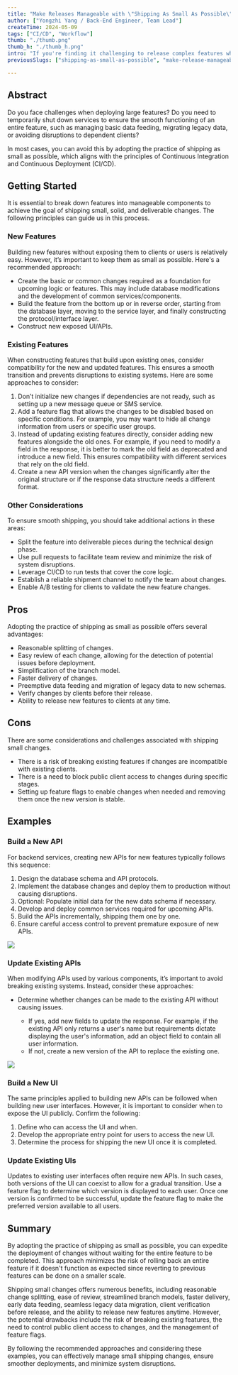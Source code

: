 ```yaml
---
title: "Make Releases Manageable with \"Shipping As Small As Possible\""
author: ["Yongzhi Yang / Back-End Engineer, Team Lead"]
createTime: 2024-05-09
tags: ["CI/CD", "Workflow"]
thumb: "./thumb.png"
thumb_h: "./thumb_h.png"
intro: "If you're finding it challenging to release complex features while adhering to the principles of Continuous Integration and Continuous Deployment (CI/CD), we’re excited to share our proven approach. By breaking down large features into manageable components, we can relieve the burden of managing these large features, ensuring smoother data management and migration, and minimizing disruptions to dependent clients. This approach also supports an agile and iterative deployment process, enhancing stability and the user experience."
previousSlugs: ["shipping-as-small-as-possible", "make-release-manageable-with-shipping-as-small-as-possible"]

---
```


## Abstract

Do you face challenges when deploying large features? Do you need to temporarily shut down services to ensure the smooth functioning of an entire feature, such as managing basic data feeding, migrating legacy data, or avoiding disruptions to dependent clients? 

In most cases, you can avoid this by adopting the practice of shipping as small as possible, which aligns with the principles of Continuous Integration and Continuous Deployment (CI/CD).


## Getting Started

It is essential to break down features into manageable components to achieve the goal of shipping small, solid, and deliverable changes. The following principles can guide us in this process.


### New Features

Building new features without exposing them to clients or users is relatively easy. However, it’s important to keep them as small as possible. Here's a recommended approach:

- Create the basic or common changes required as a foundation for upcoming logic or features. This may include database modifications and the development of common services/components.
- Build the feature from the bottom up or in reverse order, starting from the database layer, moving to the service layer, and finally constructing the protocol/interface layer.
- Construct new exposed UI/APIs.


### Existing Features

When constructing features that build upon existing ones, consider compatibility for the new and updated features. This ensures a smooth transition and prevents disruptions to existing systems. Here are some approaches to consider: 

1. Don’t initialize new changes if dependencies are not ready, such as setting up a new message queue or SMS service.
2. Add a feature flag that allows the changes to be disabled based on specific conditions. For example, you may want to hide all change information from users or specific user groups.
3. Instead of updating existing features directly, consider adding new features alongside the old ones. For example, if you need to modify a field in the response, it is better to mark the old field as deprecated and introduce a new field. This ensures compatibility with different services that rely on the old field.
4. Create a new API version when the changes significantly alter the original structure or if the response data structure needs a different format.

### Other Considerations

To ensure smooth shipping, you should take additional actions in these areas:


- Split the feature into deliverable pieces during the technical design phase.
- Use pull requests to facilitate team review and minimize the risk of system disruptions.
- Leverage CI/CD to run tests that cover the core logic.
- Establish a reliable shipment channel to notify the team about changes.
- Enable A/B testing for clients to validate the new feature changes.

## Pros

Adopting the practice of shipping as small as possible offers several advantages:

- Reasonable splitting of changes.
- Easy review of each change, allowing for the detection of potential issues before deployment.
- Simplification of the branch model.
- Faster delivery of changes.
- Preemptive data feeding and migration of legacy data to new schemas.
- Verify changes by clients before their release.
- Ability to release new features to clients at any time.


## Cons

There are some considerations and challenges associated with shipping small changes.

- There is a risk of breaking existing features if changes are incompatible with existing clients.
- There is a need to block public client access to changes during specific stages.
- Setting up feature flags to enable changes when needed and removing them once the new version is stable.


## Examples

### Build a New API

For backend services, creating new APIs for new features typically follows this sequence:

1. Design the database schema and API protocols.
2. Implement the database changes and deploy them to production without causing disruptions.
3. Optional: Populate initial data for the new data schema if necessary.
4. Develop and deploy common services required for upcoming APIs.
5. Build the APIs incrementally, shipping them one by one.
6. Ensure careful access control to prevent premature exposure of new APIs.

![](build_new_api.png)


### Update Existing APIs

When modifying APIs used by various components, it’s important to avoid breaking existing systems. Instead, consider these approaches:

- Determine whether changes can be made to the existing API without causing issues.

    - If yes, add new fields to update the response. For example, if the existing API only returns a user's name but requirements dictate displaying the user's information, add an object field to contain all user information.
    - If not, create a new version of the API to replace the existing one.

![](./update_api.svg)


### Build a New UI

The same principles applied to building new APIs can be followed when building new user interfaces. However, it is important to consider when to expose the UI publicly. Confirm the following:

1. Define who can access the UI and when.
2. Develop the appropriate entry point for users to access the new UI.
3. Determine the process for shipping the new UI once it is completed.


### Update Existing UIs

Updates to existing user interfaces often require new APIs. In such cases, both versions of the UI can coexist to allow for a gradual transition. Use a feature flag to determine which version is displayed to each user. Once one version is confirmed to be successful, update the feature flag to make the preferred version available to all users.


## Summary

By adopting the practice of shipping as small as possible, you can expedite the deployment of changes without waiting for the entire feature to be completed. This approach minimizes the risk of rolling back an entire feature if it doesn't function as expected since reverting to previous features can be done on a smaller scale.

Shipping small changes offers numerous benefits, including reasonable change splitting, ease of review, streamlined branch models, faster delivery, early data feeding, seamless legacy data migration, client verification before release, and the ability to release new features anytime. However, the potential drawbacks include the risk of breaking existing features, the need to control public client access to changes, and the management of feature flags.

By following the recommended approaches and considering these examples, you can effectively manage small shipping changes, ensure smoother deployments, and minimize system disruptions.
